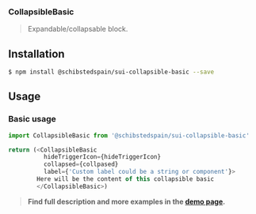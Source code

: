 ### CollapsibleBasic

> Expandable/collapsable block.

<!-- ![](./assets/preview.png) -->

## Installation

```sh
$ npm install @schibstedspain/sui-collapsible-basic --save
```

## Usage

### Basic usage
```js
import CollapsibleBasic from '@schibstedspain/sui-collapsible-basic'

return (<CollapsibleBasic 
          hideTriggerIcon={hideTriggerIcon} 
          collapsed={collpased} 
          label={'Custom label could be a string or component'}>
        Here will be the content of this collapsible basic
        </CollapsibleBasic>)
```


> **Find full description and more examples in the [demo page](#).**
